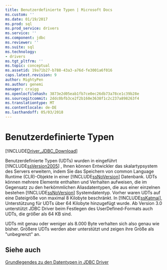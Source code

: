 ```yaml
---
title: Benutzerdefinierte Typen | Microsoft Docs
ms.custom: ''
ms.date: 01/19/2017
ms.prod: sql
ms.prod_service: drivers
ms.service: ''
ms.component: jdbc
ms.reviewer: ''
ms.suite: sql
ms.technology:
- drivers
ms.tgt_pltfrm: ''
ms.topic: conceptual
ms.assetid: 19a71b27-b788-43a3-a76d-fe3001a6f016
caps.latest.revision: 9
author: MightyPen
ms.author: genemi
manager: craigg
ms.openlocfilehash: 3873e2d05eab1fb7ce0ec26db73a78ce1c39b28e
ms.sourcegitcommit: 2ddc0bfb3ce2f2b160e3638f1c2c237a898263f4
ms.translationtype: MT
ms.contentlocale: de-DE
ms.lasthandoff: 05/03/2018
---
```

# <a name="user-defined-types"></a>Benutzerdefinierte Typen
[!INCLUDE[Driver_JDBC_Download](../../includes/driver_jdbc_download.md)]

  Benutzerdefinierte Typen (UDTs) wurden in eingeführt [!INCLUDE[ssVersion2005](../../includes/ssversion2005_md.md)] , Ihnen können Entwickler das skalartypsystem des Servers erweitern, indem Sie das Speichern von common Language Runtime (CLR)-Objekte in einer [!INCLUDE[ssNoVersion](../../includes/ssnoversion_md.md)] Datenbank. UDTs können mehrere Elemente enthalten und Verhalten aufweisen, die im Gegensatz zu den herkömmlichen Aliasdatentypen, die aus einer einzelnen bestehen [!INCLUDE[ssNoVersion](../../includes/ssnoversion_md.md)] Systemdatentyp. Vorher waren UDTs auf eine Dateigröße von maximal 8 Kilobyte beschränkt. In [!INCLUDE[ssKatmai](../../includes/sskatmai_md.md)], Unterstützung für UDTs über 64 Kilobyte hinzugefügt wurde. Ab Version 3.0 unterstützt JDBC Driver beim Festlegen des UserDefined-Formats auch UDTs, die größer als 64 KB sind.  
  
 UDTs mit genau oder weniger als 8.000 Byte verhalten sich also genau wie bisher. Größere UDTs werden aber unterstützt und zeigen ihre Größe als "unbegrenzt" an.  
  
## <a name="see-also"></a>Siehe auch  
 [Grundlegendes zu den Datentypen in JDBC Driver](../../connect/jdbc/understanding-the-jdbc-driver-data-types.md)  
  
  
